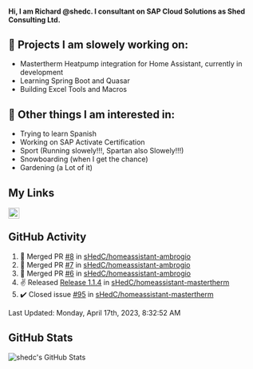 #### Hi, I am Richard @shedc. I consultant on SAP Cloud Solutions as Shed Consulting Ltd.

## 👋 Projects I am slowely working on:
- Mastertherm Heatpump integration for Home Assistant, currently in development
- Learning Spring Boot and Quasar
- Building Excel Tools and Macros

## 👀 Other things I am interested in:
- Trying to learn Spanish
- Working on SAP Activate Certification
- Sport (Running slowely!!!, Spartan also Slowely!!!)
- Snowboarding (when I get the chance)
- Gardening (a Lot of it)

## My Links
[<img align="left" alt="shedc | LinkedIn" width="22px" src="https://cdn.jsdelivr.net/npm/simple-icons@v3/icons/linkedin.svg" />][linkedin]

<br/>

## GitHub Activity
<!--RECENT_ACTIVITY:start-->
1. 🎉 Merged PR [#8](https://github.com/sHedC/homeassistant-ambrogio/pull/8) in [sHedC/homeassistant-ambrogio](https://github.com/sHedC/homeassistant-ambrogio)
2. 🎉 Merged PR [#7](https://github.com/sHedC/homeassistant-ambrogio/pull/7) in [sHedC/homeassistant-ambrogio](https://github.com/sHedC/homeassistant-ambrogio)
3. 🎉 Merged PR [#6](https://github.com/sHedC/homeassistant-ambrogio/pull/6) in [sHedC/homeassistant-ambrogio](https://github.com/sHedC/homeassistant-ambrogio)
4. ✌️ Released [Release 1.1.4](https://github.com/sHedC/homeassistant-mastertherm/releases/tag/1.1.4) in [sHedC/homeassistant-mastertherm](https://github.com/sHedC/homeassistant-mastertherm)
5. ✔️ Closed issue [#95](https://github.com/sHedC/homeassistant-mastertherm/issues/95) in [sHedC/homeassistant-mastertherm](https://github.com/sHedC/homeassistant-mastertherm)
<!--RECENT_ACTIVITY:end-->
<!--RECENT_ACTIVITY:last_update-->
Last Updated: Monday, April 17th, 2023, 8:32:52 AM
<!--RECENT_ACTIVITY:last_update_end-->

## GitHub Stats
<img align="left" alt="shedc's GitHub Stats" src="https://github-readme-stats.vercel.app/api?username=shedc&show_icons=true&hide_title=true" />

[linkedin]: https://www.linkedin.com/in/richard-holmes-3314251/
